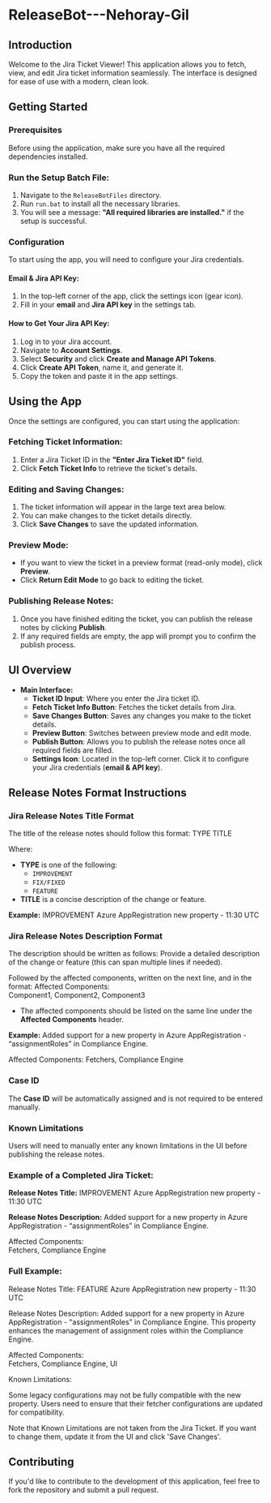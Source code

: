 # ReleaseBot---Nehoray-Gil

## Introduction
Welcome to the Jira Ticket Viewer! This application allows you to fetch, view, and edit Jira ticket information seamlessly. The interface is designed for ease of use with a modern, clean look.

## Getting Started

### Prerequisites
Before using the application, make sure you have all the required dependencies installed.

### Run the Setup Batch File:
1. Navigate to the `ReleaseBotFiles` directory.
2. Run `run.bat` to install all the necessary libraries.
3. You will see a message: **"All required libraries are installed."** if the setup is successful.

### Configuration
To start using the app, you will need to configure your Jira credentials.

#### **Email & Jira API Key:**
1. In the top-left corner of the app, click the settings icon (gear icon).
2. Fill in your **email** and **Jira API key** in the settings tab.

#### **How to Get Your Jira API Key:**
1. Log in to your Jira account.
2. Navigate to **Account Settings**.
3. Select **Security** and click **Create and Manage API Tokens**.
4. Click **Create API Token**, name it, and generate it.
5. Copy the token and paste it in the app settings.

## Using the App
Once the settings are configured, you can start using the application:

### Fetching Ticket Information:
1. Enter a Jira Ticket ID in the **"Enter Jira Ticket ID"** field.
2. Click **Fetch Ticket Info** to retrieve the ticket's details.

### Editing and Saving Changes:
1. The ticket information will appear in the large text area below.
2. You can make changes to the ticket details directly.
3. Click **Save Changes** to save the updated information.

### Preview Mode:
- If you want to view the ticket in a preview format (read-only mode), click **Preview**.
- Click **Return Edit Mode** to go back to editing the ticket.

### Publishing Release Notes:
1. Once you have finished editing the ticket, you can publish the release notes by clicking **Publish**.
2. If any required fields are empty, the app will prompt you to confirm the publish process.

## UI Overview
- **Main Interface:**
  - **Ticket ID Input**: Where you enter the Jira ticket ID.
  - **Fetch Ticket Info Button**: Fetches the ticket details from Jira.
  - **Save Changes Button**: Saves any changes you make to the ticket details.
  - **Preview Button**: Switches between preview mode and edit mode.
  - **Publish Button**: Allows you to publish the release notes once all required fields are filled.
  - **Settings Icon**: Located in the top-left corner. Click it to configure your Jira credentials (**email & API key**).

## Release Notes Format Instructions

### **Jira Release Notes Title Format**
The title of the release notes should follow this format:
TYPE TITLE

Where:
- **TYPE** is one of the following:
  - `IMPROVEMENT`
  - `FIX/FIXED`
  - `FEATURE`
- **TITLE** is a concise description of the change or feature.

**Example:**
IMPROVEMENT Azure AppRegistration new property - 11:30 UTC

### **Jira Release Notes Description Format**
The description should be written as follows:
Provide a detailed description of the change or feature (this can span multiple lines if needed).

Followed by the affected components, written on the next line, and in the format:
Affected Components:<br> Component1, Component2, Component3

- The affected components should be listed on the same line under the 
**Affected Components** header.

**Example:**
Added support for a new property in Azure AppRegistration - “assignmentRoles” in Compliance Engine.

Affected Components: 
Fetchers, Compliance Engine

### **Case ID**
The **Case ID** will be automatically assigned and is not required to be entered manually.

### **Known Limitations**
Users will need to manually enter any known limitations in the UI before publishing the release notes.

### **Example of a Completed Jira Ticket:**

**Release Notes Title:**
IMPROVEMENT Azure AppRegistration new property - 11:30 UTC

**Release Notes Description:**
Added support for a new property in Azure AppRegistration - “assignmentRoles” in Compliance Engine.

Affected Components:<br> Fetchers, Compliance Engine

### Full Example:
Release Notes Title: FEATURE Azure AppRegistration new property - 11:30 UTC

Release Notes Description: Added support for a new property in Azure AppRegistration - "assignmentRoles" in Compliance Engine. This property enhances the management of assignment roles within the Compliance Engine.

Affected Components:<br> Fetchers, Compliance Engine, UI

Known Limitations:

Some legacy configurations may not be fully compatible with the new property.
Users need to ensure that their fetcher configurations are updated for compatibility.

Note that Known Limitations are not taken from the Jira Ticket. If you want to change them, update it from the UI and click 'Save Changes'.

## Contributing
If you'd like to contribute to the development of this application, feel free to fork the repository and submit a pull request.